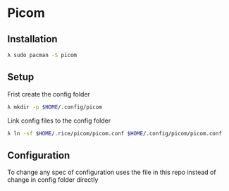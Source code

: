 # Picom

## **Installation**

```sh
λ sudo pacman -S picom
```

## **Setup**

Frist create the config folder

```sh
λ mkdir -p $HOME/.config/picom
```

Link config files to the config folder

```sh
λ ln -sf $HOME/.rice/picom/picom.conf $HOME/.config/picom/picom.conf
```

## **Configuration**

To change any spec of configuration uses the file in this repo instead of change in config folder directly
